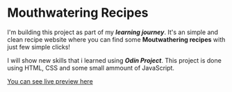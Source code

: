 # Mouthwatering Recipes
I'm building this project as part of my ***learning journey***.
It's an simple and clean recipe website where you can find some **Moutwathering
recipes** with just few simple clicks!

I will show new skills that i learned using ***Odin Project***.
This project is done using HTML, CSS and some small ammount of JavaScript.

[You can see live preview here](https://sphcs013.github.io/odin-recipes/)